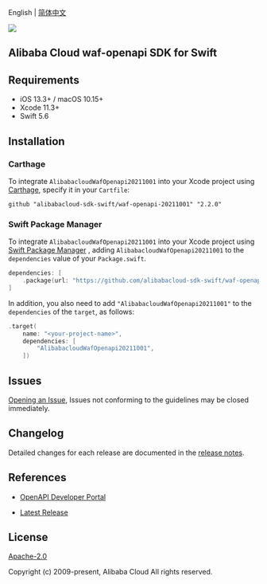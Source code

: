 English | [简体中文](README-CN.md)

![](https://aliyunsdk-pages.alicdn.com/icons/AlibabaCloud.svg)

## Alibaba Cloud waf-openapi SDK for Swift

## Requirements

- iOS 13.3+ / macOS 10.15+
- Xcode 11.3+
- Swift 5.6

## Installation

### Carthage

To integrate `AlibabacloudWafOpenapi20211001` into your Xcode project using [Carthage](https://github.com/Carthage/Carthage), specify it in your `Cartfile`:

```ogdl
github "alibabacloud-sdk-swift/waf-openapi-20211001" "2.2.0"
```

### Swift Package Manager

To integrate `AlibabacloudWafOpenapi20211001` into your Xcode project using [Swift Package Manager](https://swift.org/package-manager/) , adding `AlibabacloudWafOpenapi20211001` to the `dependencies` value of your `Package.swift`.

```swift
dependencies: [
    .package(url: "https://github.com/alibabacloud-sdk-swift/waf-openapi-20211001.git", from: "2.2.0")
]
```

In addition, you also need to add `"AlibabacloudWafOpenapi20211001"` to the `dependencies` of the `target`, as follows:

```swift
.target(
    name: "<your-project-name>",
    dependencies: [
        "AlibabacloudWafOpenapi20211001",
    ])
```

## Issues

[Opening an Issue](https://github.com/alibabacloud-sdk-swift/waf-openapi-20211001/issues/new), Issues not conforming to the guidelines may be closed immediately.

## Changelog

Detailed changes for each release are documented in the [release notes](./ChangeLog.txt).

## References

* [OpenAPI Developer Portal](https://next.api.alibabacloud.com/home)
- [Latest Release](https://github.com/alibabacloud-sdk-swift/waf-openapi-20211001)

## License

[Apache-2.0](http://www.apache.org/licenses/LICENSE-2.0)

Copyright (c) 2009-present, Alibaba Cloud All rights reserved.
